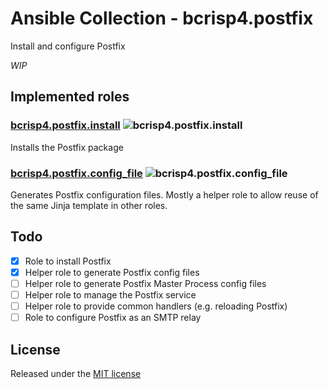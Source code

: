 # Ansible Collection - bcrisp4.postfix

Install and configure Postfix

*WIP*

## Implemented roles

### [bcrisp4.postfix.install](https://github.com/bcrisp4/ansible-collection-postfix/tree/main/roles/install) ![bcrisp4.postfix.install](https://github.com/bcrisp4/ansible-collection-postfix/workflows/bcrisp4.postfix.install/badge.svg)

Installs the Postfix package

### [bcrisp4.postfix.config_file](https://github.com/bcrisp4/ansible-collection-postfix/tree/main/roles/config_file) ![bcrisp4.postfix.config_file](https://github.com/bcrisp4/ansible-collection-postfix/workflows/bcrisp4.postfix.config_file/badge.svg)

Generates Postfix configuration files. Mostly a helper role to allow reuse of the same Jinja template in other roles.

## Todo
- [x] Role to install Postfix
- [x] Helper role to generate Postfix config files
- [ ] Helper role to generate Postfix Master Process config files
- [ ] Helper role to manage the Postfix service
- [ ] Helper role to provide common handlers (e.g. reloading Postfix)
- [ ] Role to configure Postfix as an SMTP relay

## License

Released under the [MIT license](https://raw.githubusercontent.com/bcrisp4/ansible-collection-postfix/main/LICENSE.txt)
